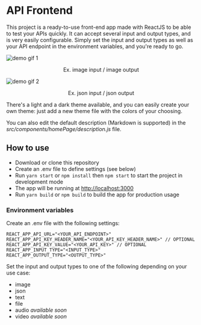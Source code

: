 # API Frontend

This project is a ready-to-use front-end app made with ReactJS to be able to test your APIs quickly.
It can accept several input and output types, and is very easily configurable. Simply set the input and output types as well as your API endpoint in the environment variables, and you're ready to go.

![demo gif 1](https://github.com/Kagigz/api-frontend/blob/master/demo/demo1.gif)
<p align="center">Ex. image input / image output</p>

![demo gif 2](https://github.com/Kagigz/api-frontend/blob/master/demo/demo2.gif)
<p align="center">Ex. json input / json output</p>

There's a light and a dark theme available, and you can easily create your own theme: just add a new theme file with the colors of your choosing.

You can also edit the default description (Markdown is supported) in the *src/components/homePage/description.js* file.

## How to use

- Download or clone this repository
- Create an .env file to define settings (see below)
- Run `yarn start` or `npm install` then `npm start` to start the project in development mode
- The app will be running at [http://localhost:3000](http://localhost:3000)
- Run `yarn build` or `npm build` to build the app for production usage

### Environment variables

Create an .env file with the following settings:

```
REACT_APP_API_URL="<YOUR_API_ENDPOINT>"
REACT_APP_API_KEY_HEADER_NAME="<YOUR_API_KEY_HEADER_NAME>" // OPTIONAL
REACT_APP_API_KEY_VALUE="<YOUR_API_KEY>" // OPTIONAL
REACT_APP_INPUT_TYPE="<INPUT_TYPE>"
REACT_APP_OUTPUT_TYPE="<OUTPUT_TYPE>"
```

Set the input and output types to one of the following depending on your use case:
- image
- json
- text
- file
- audio *available soon*
- video *available soon*
